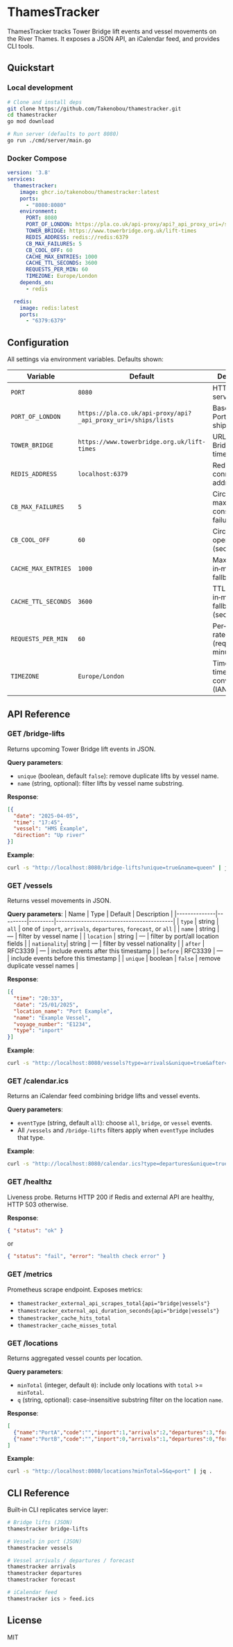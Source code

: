 # ThamesTracker

ThamesTracker tracks Tower Bridge lift events and vessel movements on the River Thames. It exposes a JSON API, an iCalendar feed, and provides CLI tools.

## Quickstart
### Local development
```bash
# Clone and install deps
git clone https://github.com/Takenobou/thamestracker.git
cd thamestracker
go mod download

# Run server (defaults to port 8080)
go run ./cmd/server/main.go
```

### Docker Compose
```yaml
version: '3.8'
services:
  thamestracker:
    image: ghcr.io/takenobou/thamestracker:latest
    ports:
      - "8080:8080"
    environment:
      PORT: 8080
      PORT_OF_LONDON: https://pla.co.uk/api-proxy/api?_api_proxy_uri=/ships/lists
      TOWER_BRIDGE: https://www.towerbridge.org.uk/lift-times
      REDIS_ADDRESS: redis://redis:6379
      CB_MAX_FAILURES: 5
      CB_COOL_OFF: 60
      CACHE_MAX_ENTRIES: 1000
      CACHE_TTL_SECONDS: 3600
      REQUESTS_PER_MIN: 60
      TIMEZONE: Europe/London
    depends_on:
      - redis

  redis:
    image: redis:latest
    ports:
      - "6379:6379"
```

## Configuration
All settings via environment variables. Defaults shown:

| Variable           | Default                                                         | Description                                    |
|--------------------|-----------------------------------------------------------------|------------------------------------------------|
| `PORT`             | `8080`                                                          | HTTP port for server                           |
| `PORT_OF_LONDON`   | `https://pla.co.uk/api-proxy/api?_api_proxy_uri=/ships/lists`   | Base URL for Port of London ship API           |
| `TOWER_BRIDGE`     | `https://www.towerbridge.org.uk/lift-times`                     | URL for Tower Bridge lift times page           |
| `REDIS_ADDRESS`    | `localhost:6379`                                                | Redis connection address                       |
| `CB_MAX_FAILURES`  | `5`                                                             | Circuit‑breaker max consecutive failures       |
| `CB_COOL_OFF`      | `60`                                                            | Circuit‑breaker open timeout (sec)             |
| `CACHE_MAX_ENTRIES`| `1000`                                                          | Max entries in in‑memory fallback cache        |
| `CACHE_TTL_SECONDS`| `3600`                                                          | TTL for in‑memory fallback cache (sec)         |
| `REQUESTS_PER_MIN` | `60`                                                            | Per‑IP rate‑limit (requests per minute)        |
| `TIMEZONE`         | `Europe/London`                                                 | Timezone for timestamp conversion (IANA TZ)   |

## API Reference

### GET /bridge-lifts
Returns upcoming Tower Bridge lift events in JSON.

**Query parameters**:
- `unique` (boolean, default `false`): remove duplicate lifts by vessel name.
- `name` (string, optional): filter lifts by vessel name substring.

**Response**:
```json
[{
  "date": "2025-04-05",
  "time": "17:45",
  "vessel": "HMS Example",
  "direction": "Up river"
}]
```

**Example**:
```bash
curl -s "http://localhost:8080/bridge-lifts?unique=true&name=queen" | jq .
```

### GET /vessels
Returns vessel movements in JSON.

**Query parameters**:
| Name         | Type    | Default | Description                              |
|--------------|---------|---------|------------------------------------------|
| `type`       | string  | `all`   | one of `inport`, `arrivals`, `departures`, `forecast`, or `all` |
| `name`       | string  | —       | filter by vessel name                    |
| `location`   | string  | —       | filter by port/all location fields       |
| `nationality`| string  | —       | filter by vessel nationality             |
| `after`      | RFC3339 | —       | include events after this timestamp      |
| `before`     | RFC3339 | —       | include events before this timestamp     |
| `unique`     | boolean | `false` | remove duplicate vessel names            |

**Response**:
```json
[{
  "time": "20:33",
  "date": "25/01/2025",
  "location_name": "Port Example",
  "name": "Example Vessel",
  "voyage_number": "E1234",
  "type": "inport"
}]
```

**Example**:
```bash
curl -s "http://localhost:8080/vessels?type=arrivals&unique=true&after=2025-04-01T00:00:00Z" | jq .
```

### GET /calendar.ics
Returns an iCalendar feed combining bridge lifts and vessel events.

**Query parameters**:
- `eventType` (string, default `all`): choose `all`, `bridge`, or `vessel` events.
- All `/vessels` and `/bridge-lifts` filters apply when `eventType` includes that type.

**Example**:
```bash
curl -s "http://localhost:8080/calendar.ics?type=departures&unique=true" > feed.ics
```

### GET /healthz
Liveness probe. Returns HTTP 200 if Redis and external API are healthy, HTTP 503 otherwise.

**Response**:
```json
{ "status": "ok" }
```
or 
```json
{ "status": "fail", "error": "health check error" }
```

### GET /metrics
Prometheus scrape endpoint. Exposes metrics:
- `thamestracker_external_api_scrapes_total{api="bridge|vessels"}`
- `thamestracker_external_api_duration_seconds{api="bridge|vessels"}`
- `thamestracker_cache_hits_total`
- `thamestracker_cache_misses_total`

### GET /locations
Returns aggregated vessel counts per location.

**Query parameters**:
- `minTotal` (integer, default `0`): include only locations with `total` >= `minTotal`.
- `q` (string, optional): case-insensitive substring filter on the location `name`.

**Response**:
```json
[
  {"name":"PortA","code":"","inport":1,"arrivals":2,"departures":3,"forecast":0,"total":6},
  {"name":"PortB","code":"","inport":0,"arrivals":1,"departures":0,"forecast":0,"total":1}
]
```

**Example**:
```bash
curl -s "http://localhost:8080/locations?minTotal=5&q=port" | jq .
```

## CLI Reference
Built‑in CLI replicates service layer:
```bash
# Bridge lifts (JSON)
thamestracker bridge-lifts

# Vessels in port (JSON)
thamestracker vessels

# Vessel arrivals / departures / forecast
thamestracker arrivals
thamestracker departures
thamestracker forecast

# iCalendar feed
thamestracker ics > feed.ics
```

## License
MIT
